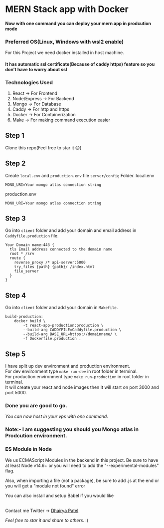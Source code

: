 # MERN Stack app with Docker

#### Now with one command you can deploy your mern app in prodcution mode

### Preferred OS(Linux, Windows with wsl2 enable)
For this Project we need docker installed in host machine.

#### It has automatic ssl certificate(Because of caddy https) feature so you don't have to worry about ssl

### Technologies Used
1. React -> For Frontend
2. Node/Express -> For Backend
3. Mongo -> For Database
4. Caddy -> For http and https
5. Docker -> For Containerization
6. Make -> For making command execution easier

## Step 1
Clone this repo(Feel free to star it 😉)

## Step 2
Create `local.env` and `production.env` file `server/config` Folder.
local.env
```
MONO_URI=Your mongo atlas connection string
```

production.env
```
MONO_URI=Your mongo atlas connection string
```

## Step 3
Go into `client` folder and add your domain and email address in `Caddyfile.production` file.
```
Your Domain name:443 {
  tls Email address connected to the domain name
  root * /srv
  route {
    reverse_proxy /* api-server:5000
    try_files {path} {path}/ /index.html
    file_server
  }
}
```

## Step 4
Go into `client` folder and add your domain in `Makefile`.
```
build-production:
	docker build \
		-t react-app-production:production \
		--build-arg CADDYFILE=Caddyfile.production \
		--build-arg BASE_URL=https://domainname/ \
		-f Dockerfile.production . 
```

## Step 5
I have split up dev environment and production environment. <br>
For dev environment type `make run-dev` in root folder in terminal. <br>
For production environment type `make run-production` in root folder in terminal. <br>
It will create your react and node images then It will start on port 3000 and port 5000. <br>

### Done you are good to go. <br>
*You can now host in your vps with one command.* 


### Note:- I am suggesting you should you Mongo atlas in Prodcution environment.

### ES Module in Node
We us ECMAScript Modules in the backend in this project. Be sure to have at least Node v14.6+ or you will need to add the "--experimental-modules" flag. <br>

Also, when importing a file (not a package), be sure to add .js at the end or you will get a "module not found" error <br>

You can also install and setup Babel if you would like <br>
<br>

Contact me
Twitter -> [Dhairya Patel](https://twitter.com/dp_137)

*Feel free to star it and share to others.* :)
